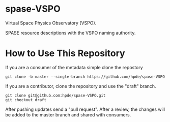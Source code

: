 # spase-VSPO

Virtual Space Physics Observatory (VSPO).

SPASE resource descriptions with the VSPO naming authority.

# How to Use This Repository

If you are a consumer of the metadata simple clone the repostory

````
git clone -b master --single-branch https://github.com/hpde/spase-VSPO
````

If you are a contributor, clone the repository and use the "draft" branch.
````
git clone git@github.com:hpde/spase-VSPO.git
git checkout draft
````

After pushing updates send a "pull request". After a review, the changes
will be added to the master branch and shared with consumers.
